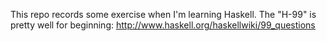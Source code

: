 This repo records some exercise when I'm learning Haskell.
The "H-99" is pretty well for beginning:
<u>http://www.haskell.org/haskellwiki/99_questions</u>

